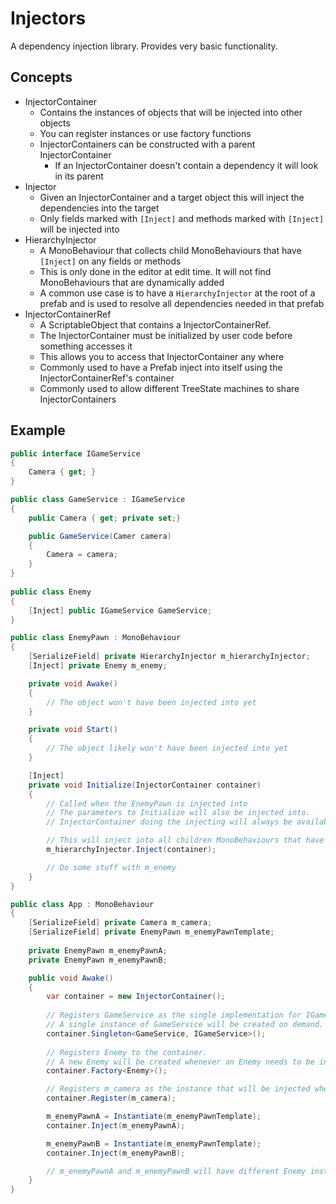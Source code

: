 # Injectors
A dependency injection library. Provides very basic functionality.

## Concepts

- InjectorContainer
	- Contains the instances of objects that will be injected into other objects
	- You can register instances or use factory functions
	- InjectorContainers can be constructed with a parent InjectorContainer
		- If an InjectorContainer doesn't contain a dependency it will look in its parent
- Injector
	- Given an InjectorContainer and a target object this will inject the dependencies into the target
	- Only fields marked with `[Inject]` and methods marked with `[Inject]` will be injected into
- HierarchyInjector
	- A MonoBehaviour that collects child MonoBehaviours that have `[Inject]` on any fields or methods
	- This is only done in the editor at edit time. It will not find MonoBehaviours that are dynamically added
	- A common use case is to have a `HierarchyInjector` at the root of a prefab and is used to resolve all dependencies needed in that prefab
- InjectorContainerRef
  - A ScriptableObject that contains a InjectorContainerRef. 
  - The InjectorContainer must be initialized by user code before something accesses it
  - This allows you to access that InjectorContainer any where
  - Commonly used to have a Prefab inject into itself using the InjectorContainerRef's container
  - Commonly used to allow different TreeState machines to share InjectorContainers

## Example

```csharp
public interface IGameService 
{
	Camera { get; }
}

public class GameService : IGameService 
{ 
	public Camera { get; private set;}

	public GameService(Camer camera)
	{
		Camera = camera;
	}
}
    
public class Enemy
{
    [Inject] public IGameService GameService;
}

public class EnemyPawn : MonoBehaviour
{
	[SerializeField] private HierarchyInjector m_hierarchyInjector;
	[Inject] private Enemy m_enemy;

	private void Awake()
	{
		// The object won't have been injected into yet
	}

	private void Start()
	{
		// The object likely won't have been injected into yet
	}

	[Inject]
	private void Initialize(InjectorContainer container)
	{
		// Called when the EnemyPawn is injected into
		// The parameters to Initialize will also be injected into.
		// InjectorContainer doing the injecting will always be available to be injected

		// This will inject into all children MonoBehaviours that have any fields or methods with [Inject] on them
		m_hierarchyInjector.Inject(container);

		// Do some stuff with m_enemy
	}
}

public class App : MonoBehaviour
{
	[SerializeField] private Camera m_camera;
	[SerializeField] private EnemyPawn m_enemyPawnTemplate;
	
	private EnemyPawn m_enemyPawnA;
	private EnemyPawn m_enemyPawnB;

	public void Awake()
	{
		var container = new InjectorContainer();
		
		// Registers GameService as the single implementation for IGameService. 
		// A single instance of GameService will be created on demand.
		container.Singleton<GameService, IGameService>(); 
		
		// Registers Enemy to the container. 
		// A new Enemy will be created whenever an Enemy needs to be injected into something.
		container.Factory<Enemy>(); 

		// Registers m_camera as the instance that will be injected when a Camera is needed
		container.Register(m_camera);

		m_enemyPawnA = Instantiate(m_enemyPawnTemplate);
		container.Inject(m_enemyPawnA);

		m_enemyPawnB = Instantiate(m_enemyPawnTemplate);
		container.Inject(m_enemyPawnB);

		// m_enemyPawnA and m_enemyPawnB will have different Enemy instances. But those Enemy instances will have the same IGameService
	}    
}
```
